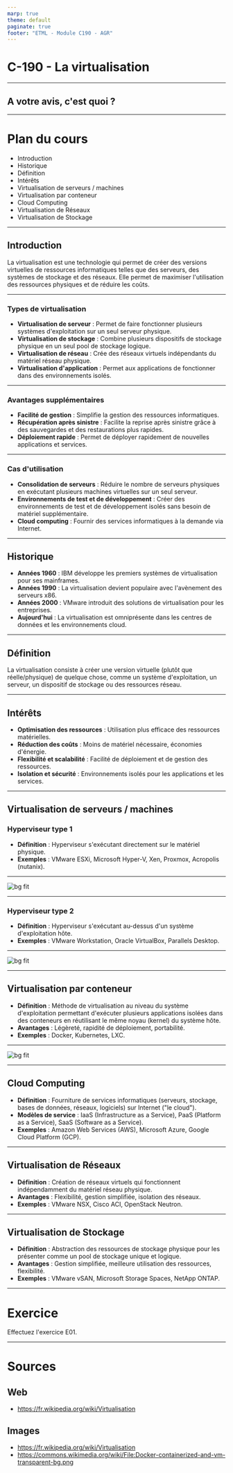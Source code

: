 ```yaml
---
marp: true
theme: default
paginate: true
footer: "ETML - Module C190 - AGR"
---
```

<!-- header: "C-190 - La virtualisation" -->
# C-190 - La virtualisation

---

## A votre avis, c'est quoi ? 

---


# Plan du cours
 - Introduction
 - Historique
 - Définition
 - Intérêts
 - Virtualisation de serveurs / machines
 - Virtualisation par conteneur
 - Cloud Computing
 - Virtualisation de Réseaux
 - Virtualisation de Stockage

---
<!-- header: "C-190 - La virtualisation > Introduction" -->
## Introduction

La virtualisation est une technologie qui permet de créer des versions virtuelles de ressources informatiques telles que des serveurs, des systèmes de stockage et des réseaux. Elle permet de maximiser l'utilisation des ressources physiques et de réduire les coûts.

---
<!-- header: "C-190 - La virtualisation > Introduction" -->
### Types de virtualisation
- **Virtualisation de serveur** : Permet de faire fonctionner plusieurs systèmes d'exploitation sur un seul serveur physique.
- **Virtualisation de stockage** : Combine plusieurs dispositifs de stockage physique en un seul pool de stockage logique.
- **Virtualisation de réseau** : Crée des réseaux virtuels indépendants du matériel réseau physique.
- **Virtualisation d'application** : Permet aux applications de fonctionner dans des environnements isolés.

---
<!-- header: "C-190 - La virtualisation > Introduction" -->
### Avantages supplémentaires
- **Facilité de gestion** : Simplifie la gestion des ressources informatiques.
- **Récupération après sinistre** : Facilite la reprise après sinistre grâce à des sauvegardes et des restaurations plus rapides.
- **Déploiement rapide** : Permet de déployer rapidement de nouvelles applications et services.

---
<!-- header: "C-190 - La virtualisation > Introduction" -->
### Cas d'utilisation
- **Consolidation de serveurs** : Réduire le nombre de serveurs physiques en exécutant plusieurs machines virtuelles sur un seul serveur.
- **Environnements de test et de développement** : Créer des environnements de test et de développement isolés sans besoin de matériel supplémentaire.
- **Cloud computing** : Fournir des services informatiques à la demande via Internet.

---

<!-- header: "C-190 - La virtualisation > Historique" -->
## Historique

- **Années 1960** : IBM développe les premiers systèmes de virtualisation pour ses mainframes.
- **Années 1990** : La virtualisation devient populaire avec l'avènement des serveurs x86.
- **Années 2000** : VMware introduit des solutions de virtualisation pour les entreprises.
- **Aujourd'hui** : La virtualisation est omniprésente dans les centres de données et les environnements cloud.

---

<!-- header: "C-190 - La virtualisation > Définition" -->
## Définition

La virtualisation consiste à créer une version virtuelle (plutôt que réelle/physique) de quelque chose, comme un système d'exploitation, un serveur, un dispositif de stockage ou des ressources réseau.

---

<!-- header: "C-190 - La virtualisation > Intérêts" -->
## Intérêts

- **Optimisation des ressources** : Utilisation plus efficace des ressources matérielles.
- **Réduction des coûts** : Moins de matériel nécessaire, économies d'énergie.
- **Flexibilité et scalabilité** : Facilité de déploiement et de gestion des ressources.
- **Isolation et sécurité** : Environnements isolés pour les applications et les services.

---

<!-- header: "C-190 - La virtualisation > Virtualisation de serveurs / machines" -->
## Virtualisation de serveurs / machines

### Hyperviseur type 1

- **Définition** : Hyperviseur s'exécutant directement sur le matériel physique.
- **Exemples** : VMware ESXi, Microsoft Hyper-V, Xen, Proxmox, Acropolis (nutanix).

---

![bg fit](./img/Diagramme_ArchiHyperviseur-Type1.png)




---

<!-- header: "C-190 - La virtualisation > Virtualisation de serveurs / machines" -->
### Hyperviseur type 2

- **Définition** : Hyperviseur s'exécutant au-dessus d'un système d'exploitation hôte.
- **Exemples** : VMware Workstation, Oracle VirtualBox, Parallels Desktop.

---

![bg fit](./img/Diagramme_ArchiEmulateur_Type2.png)

---

<!-- header: "C-190 - La virtualisation > Virtualisation par conteneur" -->
## Virtualisation par conteneur

- **Définition** : Méthode de virtualisation au niveau du système d'exploitation permettant d'exécuter plusieurs applications isolées dans des conteneurs en réutilisant le même noyau (kernel) du système hôte.
- **Avantages** : Légèreté, rapidité de déploiement, portabilité.
- **Exemples** : Docker, Kubernetes, LXC.

---

![bg fit](./img/Docker-containerized-and-vm-transparent-bg.png)

---

<!-- header: "C-190 - La virtualisation > Cloud Computing" -->
## Cloud Computing

- **Définition** : Fourniture de services informatiques (serveurs, stockage, bases de données, réseaux, logiciels) sur Internet ("le cloud").
- **Modèles de service** : IaaS (Infrastructure as a Service), PaaS (Platform as a Service), SaaS (Software as a Service).
- **Exemples** : Amazon Web Services (AWS), Microsoft Azure, Google Cloud Platform (GCP).

---

<!-- header: "C-190 - La virtualisation > Virtualisation de Réseaux" -->
## Virtualisation de Réseaux

- **Définition** : Création de réseaux virtuels qui fonctionnent indépendamment du matériel réseau physique.
- **Avantages** : Flexibilité, gestion simplifiée, isolation des réseaux.
- **Exemples** : VMware NSX, Cisco ACI, OpenStack Neutron.

---

<!-- header: "C-190 - La virtualisation > Virtualisation de Stockage" -->
## Virtualisation de Stockage

- **Définition** : Abstraction des ressources de stockage physique pour les présenter comme un pool de stockage unique et logique.
- **Avantages** : Gestion simplifiée, meilleure utilisation des ressources, flexibilité.
- **Exemples** : VMware vSAN, Microsoft Storage Spaces, NetApp ONTAP.

---

# Exercice
Effectuez l'exercice E01. 

---
<!-- header: "C190 - La virtualisation > Sources" -->
# Sources
## Web
- https://fr.wikipedia.org/wiki/Virtualisation

## Images 
- https://fr.wikipedia.org/wiki/Virtualisation
- https://commons.wikimedia.org/wiki/File:Docker-containerized-and-vm-transparent-bg.png




